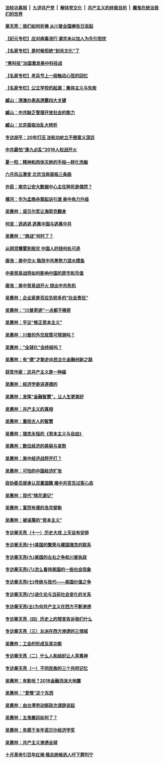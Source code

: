 

####  [法轮功真相](../../../../basic/blob/master/README.md?t=06240702) &nbsp;|&nbsp; [九评共产党](../../../../9ping.md/blob/master/README.md?t=06240702) &nbsp;|&nbsp; [解体党文化](../../../../jtdwh.md/blob/master/README.md?t=06240702)  &nbsp;|&nbsp; [共产主义的终极目的](../../../../gczydzjmd.md/blob/master/README.md?t=06240702) &nbsp;|&nbsp; [魔鬼在统治我们的世界](../../../../mgztzwmdsj.md/blob/master/README.md?t=06240702) 

#### [章天亮：我们如何祈祷 从川普全国祷告日说起](../pages/nsc423/n11944627.md?t=06240702) 

#### [【纪元专栏】应对病毒流行 渥京未以加人为先引担忧](../pages/nsc423/n11875714.md?t=06240702) 

#### [【名家专栏】是时候拒绝“封杀文化”了](../pages/nsc423/n11814093.md?t=06240702) 

#### [“黑科技”治国激发美中科技战](../pages/nsc423/n11638056.md?t=06240702) 

#### [【名家专栏】老兵节上一段触动心弦的回忆](../pages/nsc423/n11646016.md?t=06240702) 

#### [【名家专栏】公立学校的起源：集体主义与失败](../pages/nsc423/n11601833.md?t=06240702) 

#### [臧山：港澳办表态透露四大关键](../pages/nsc423/n11421628.md?t=06240702) 

#### [臧山：中共缺乏管理开放社会的能力](../pages/nsc423/n11407457.md?t=06240702) 

#### [臧山：北京面临治乱大转折](../pages/nsc423/n11406895.md?t=06240702) 

#### [专访胡平：20年打压 法轮功屹立不倒意义深远](../pages/nsc423/n11398800.md?t=06240702) 

#### [中共最怕“逢九必乱”2019人权战开火](../pages/nsc423/n11385248.md?t=06240702) 

#### [夏一阳：精神和肉体灭绝的手段—转化洗脑](../pages/nsc423/n11368250.md?t=06240702) 

#### [六月风云激变 北京当局面临三条路](../pages/nsc423/n11313668.md?t=06240702) 

#### [许茹：南京公安大数据中心主任猝死是偶然？](../pages/nsc423/n11064744.md?t=06240702) 

#### [横河：华为孟晚舟案起诉引渡 美中角力升级](../pages/nsc423/n11027230.md?t=06240702) 

#### [吴惠林：诺贝尔奖让海耶克翻身](../pages/nsc423/n10890049.md?t=06240702) 

#### [何坚：逃逃逃 逃离中国与逃离中共](../pages/nsc423/n10592891.md?t=06240702) 

#### [吴惠林：“商战”何时了？](../pages/nsc423/n10573558.md?t=06240702) 

#### [从网贷爆雷到股灾 中国人的钱何处可逃](../pages/nsc423/n10572800.md?t=06240702) 

#### [唐浩：美中交火 隐现中共黑势力混水摸鱼](../pages/nsc423/n10544040.md?t=06240702) 

#### [中美贸易战将如何影响中国的房市和币值](../pages/nsc423/n10543697.md?t=06240702) 

#### [唐浩：美中贸易战开火 烧出中共危机](../pages/nsc423/n10540126.md?t=06240702) 

#### [吴惠林：企业家是否应负较多的“社会责任”](../pages/nsc423/n10535022.md?t=06240702) 

#### [吴惠林：“川普奇迹”一点都不稀奇](../pages/nsc423/n10512808.md?t=06240702) 

#### [吴惠林：平议“修正资本主义”](../pages/nsc423/n10495724.md?t=06240702) 

#### [吴惠林：川普的外交政策可预测吗？](../pages/nsc423/n10462387.md?t=06240702) 

#### [吴惠林：“全球化”会终结吗？](../pages/nsc423/n10452838.md?t=06240702) 

#### [吴惠林：有“德”才能走向民主化金融创新之路](../pages/nsc423/n10432292.md?t=06240702) 

#### [获奖作家：这共产主义是一种癌](../pages/nsc423/n10431541.md?t=06240702) 

#### [吴惠林：经济学是讲道德的](../pages/nsc423/n10398014.md?t=06240702) 

#### [吴惠林：发挥“金融智慧”，让人生更美好](../pages/nsc423/n10375019.md?t=06240702) 

#### [吴惠林：共产主义的真相](../pages/nsc423/n10351394.md?t=06240702) 

#### [吴惠林：重拾古人的智慧](../pages/nsc423/n10337691.md?t=06240702) 

#### [吴惠林：理念永恒的《资本主义与自由》](../pages/nsc423/n10316274.md?t=06240702) 

#### [吴惠林：数位经济的美丽与哀愁](../pages/nsc423/n10292946.md?t=06240702) 

#### [吴惠林：美中经济战将开打？](../pages/nsc423/n10258825.md?t=06240702) 

#### [吴惠林：可怕的中国经济扩张](../pages/nsc423/n10219147.md?t=06240702) 

#### [政协委员提承认双重国籍 揭中共官员过客心态](../pages/nsc423/n10208809.md?t=06240702) 

#### [吴惠林：现代“桃花源记”](../pages/nsc423/n10185234.md?t=06240702) 

#### [吴惠林：富而有德的洛克斐勒](../pages/nsc423/n10142264.md?t=06240702) 

#### [吴惠林：被诬蔑的“资本主义”](../pages/nsc423/n10124816.md?t=06240702) 

#### [专访章天亮（十一）历史大戏 上天自有安排](../pages/nsc423/n10094905.md?t=06240702) 

#### [专访章天亮(十)美国的繁荣与建国理念的联系](../pages/nsc423/n10094899.md?t=06240702) 

#### [专访章天亮(九)美国的左右之争和川普执政](../pages/nsc423/n10094889.md?t=06240702) 

#### [专访章天亮(八)怎么看待美国的一些社会现象](../pages/nsc423/n10094857.md?t=06240702) 

#### [专访章天亮(七)传统与现代——美国价值之争](../pages/nsc423/n10093140.md?t=06240702) 

#### [专访章天亮(六)进化论与当前社会变化的关系](../pages/nsc423/n10092036.md?t=06240702) 

#### [专访章天亮(五)为何共产主义在西方不断渗透](../pages/nsc423/n10083620.md?t=06240702) 

#### [专访章天亮（四）历史上的预言告诉我们什么](../pages/nsc423/n10083606.md?t=06240702) 

#### [专访章天亮（三）左派在西方渗透的三领域](../pages/nsc423/n10081115.md?t=06240702) 

#### [吴惠林：工会的形成及其功能](../pages/nsc423/n10080633.md?t=06240702) 

#### [专访章天亮（二）什么人和组织让人背离神](../pages/nsc423/n10076637.md?t=06240702) 

#### [专访章天亮（一）不同民族的三个共同记忆](../pages/nsc423/n10074188.md?t=06240702) 

#### [吴惠林：有影呒？2018金融泡沫大地震](../pages/nsc423/n10040534.md?t=06240702) 

#### [吴惠林：“爱情”这个东西](../pages/nsc423/n10019423.md?t=06240702) 

#### [吴惠林：由台湾劳动部政次请辞说起](../pages/nsc423/n9979679.md?t=06240702) 

#### [吴惠林：五鬼搬运如何了？](../pages/nsc423/n9925338.md?t=06240702) 

#### [吴惠林：有感于本年诺贝尔经济学奖](../pages/nsc423/n9871883.md?t=06240702) 

#### [吴惠林：共产主义渗透全球](../pages/nsc423/n9812748.md?t=06240702) 

#### [十月革命引百年红祸 俄总统候选人吁下葬列宁](../pages/nsc423/n9810182.md?t=06240702) 


